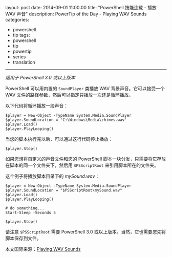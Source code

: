 layout: post
date: 2014-09-01 11:00:00
title: "PowerShell 技能连载 - 播放 WAV 声音"
description: PowerTip of the Day - Playing WAV Sounds
categories:
- powershell
- tip
tags:
- powershell
- tip
- powertip
- series
- translation
---
_适用于 PowerShell 3.0 或以上版本_

PowerShell 可以用内置的 `SoundPlayer` 类播放 WAV 背景声音。它可以接受一个 WAV 文件的路径参数，然后可以指定只播放一次还是循环播放。

以下代码将循环播放一段声音：

    $player = New-Object -TypeName System.Media.SoundPlayer
    $player.SoundLocation = 'C:\Windows\Media\chimes.wav'
    $player.Load()
    $player.PlayLooping()

当您的脚本执行完以后，可以通过这行代码停止播放：

    $player.Stop()

如果您想将自定义的声音文件和您的 PowerShell 脚本一块分发，只需要将它存放在脚本的同一个文件夹下，然后用 `$PSScriptRoot` 来引用脚本所在的文件夹。

这个例子将播放脚本目录下的 _mySound.wav_：

    $player = New-Object -TypeName System.Media.SoundPlayer
    $player.SoundLocation = "$PSScriptRoot\mySound.wav"
    $player.Load()
    $player.PlayLooping()
    
    # do something...
    Start-Sleep -Seconds 5
    
    $player.Stop() 

请注意 `$PSScriptRoot` 需要 PowerShell 3.0 或以上版本。当然，它也需要您先将脚本保存到文件。

<!--more-->
本文国际来源：[Playing WAV Sounds](http://community.idera.com/powershell/powertips/b/tips/posts/playing-wav-sounds)
